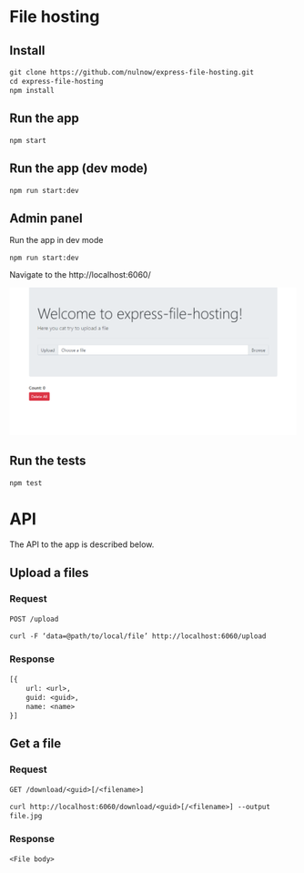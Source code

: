 # File hosting

## Install
    git clone https://github.com/nulnow/express-file-hosting.git
    cd express-file-hosting
    npm install

## Run the app

    npm start

## Run the app (dev mode)

    npm run start:dev

## Admin panel
Run the app in dev mode

    npm run start:dev

Navigate to the http://localhost:6060/

<img src="https://github.com/nulnow/express-file-hosting/blob/master/test/img/screenshot.png?raw=true" alt="admin panel" />

## Run the tests

    npm test

# API

The API to the app is described below.

## Upload a files

### Request

`POST /upload`

    curl -F ‘data=@path/to/local/file’ http://localhost:6060/upload

### Response

    [{
        url: <url>,
        guid: <guid>,
        name: <name>
    }]

## Get a file

### Request

`GET /download/<guid>[/<filename>]`

    curl http://localhost:6060/download/<guid>[/<filename>] --output file.jpg

### Response

    <File body>

